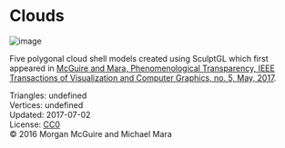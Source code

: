 # Clouds

![image](https://casual-effects.com/g3d/data10/research/model/cloud/icon.png)

Five polygonal cloud shell models created using SculptGL which first appeared in [McGuire and Mara, Phenomenological Transparency, 
IEEE Transactions of Visualization and Computer Graphics, no. 5, May, 2017](http://casual-effects.com/research/McGuire2017Transparency/index.html).    

Triangles: undefined\
Vertices: undefined\
Updated: 2017-07-02\
License: [CC0](https://creativecommons.org/publicdomain/zero/1.0/)\
© 2016 Morgan McGuire and Michael Mara